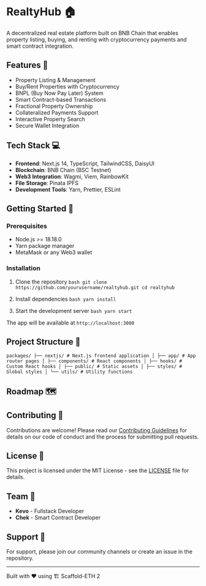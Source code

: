 # RealtyHub 🏠

A decentralized real estate platform built on BNB Chain that enables property listing, buying, and renting with cryptocurrency payments and smart contract integration.

## Features 🌟

- Property Listing & Management
- Buy/Rent Properties with Cryptocurrency
- BNPL (Buy Now Pay Later) System
- Smart Contract-based Transactions
- Fractional Property Ownership
- Collateralized Payments Support
- Interactive Property Search
- Secure Wallet Integration

## Tech Stack 💻

- **Frontend**: Next.js 14, TypeScript, TailwindCSS, DaisyUI
- **Blockchain**: BNB Chain (BSC Testnet)
- **Web3 Integration**: Wagmi, Viem, RainbowKit
- **File Storage**: Pinata IPFS
- **Development Tools**: Yarn, Prettier, ESLint

## Getting Started 🚀

### Prerequisites

- Node.js >= 18.18.0
- Yarn package manager
- MetaMask or any Web3 wallet

### Installation

1. Clone the repository
`bash
git clone https://github.com/yourusername/realtyhub.git
cd realtyhub`


2. Install dependencies
`bash
yarn install`

3. Start the development server
`bash
yarn start`

The app will be available at `http://localhost:3000`

## Project Structure 📁

`
packages/
├── nextjs/ # Next.js frontend application
│ ├── app/ # App router pages
│ ├── components/ # React components
│ ├── hooks/ # Custom React hooks
│ ├── public/ # Static assets
│ ├── styles/ # Global styles
│ └── utils/ # Utility functions
`

## Roadmap 🗺️

## Contributing 🤝

Contributions are welcome! Please read our [Contributing Guidelines](CONTRIBUTING.md) for details on our code of conduct and the process for submitting pull requests.

## License 📄

This project is licensed under the MIT License - see the [LICENSE](LICENSE) file for details.

## Team 👥

- **Kevo** - Fullstack Developer
- **Chek** - Smart Contract Developer

## Support 💬

For support, please join our community channels or create an issue in the repository.

---

Built with ❤️ using 🏗 Scaffold-ETH 2
